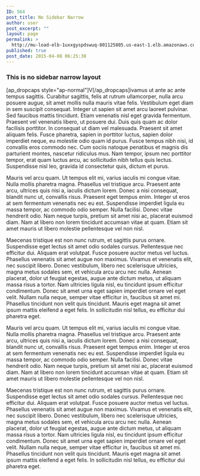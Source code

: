 ```yaml
---
ID: 564
post_title: No Sidebar Narrow
author: user
post_excerpt: ""
layout: page
permalink: >
  http://mu-load-elb-1uxxgyspdswuq-801125805.us-east-1.elb.amazonaws.com/no-sidebar-narrow/
published: true
post_date: 2015-04-08 06:25:30
---
```

<h3>This is no sidebar narrow layout</h3>
[ap_dropcaps style="ap-normal"]V[/ap_dropcaps]ivamus ut ante ac ante tempus sagittis. Curabitur sagittis, felis at rutrum ullamcorper, nulla arcu posuere augue, sit amet mollis nulla mauris vitae felis. Vestibulum eget diam in sem suscipit consequat. Integer ut sapien sit amet arcu laoreet pulvinar. Sed faucibus mattis tincidunt. Etiam venenatis nisl eget gravida fermentum. Praesent vel venenatis libero, ut posuere dui. Duis quis quam ac dolor facilisis porttitor. In consequat ut diam vel malesuada. Praesent sit amet aliquam felis. Fusce pharetra, sapien in porttitor luctus, sapien dolor imperdiet neque, eu molestie odio quam id purus. Fusce tempus nibh nisi, id convallis eros commodo nec. Cum sociis natoque penatibus et magnis dis parturient montes, nascetur ridiculus mus. Nam tempor, ipsum nec porttitor tempor, erat quam luctus arcu, ac sollicitudin nibh tellus quis lectus. Suspendisse nisl leo, gravida id consectetur quis, dictum et purus.

Mauris vel arcu quam. Ut tempus elit mi, varius iaculis mi congue vitae. Nulla mollis pharetra magna. Phasellus vel tristique arcu. Praesent ante arcu, ultrices quis nisi a, iaculis dictum lorem. Donec a nisi consequat, blandit nunc ut, convallis risus. Praesent eget tempus enim. Integer ut eros at sem fermentum venenatis nec eu est. Suspendisse imperdiet ligula eu massa tempor, ac commodo odio semper. Nulla facilisi. Donec vitae hendrerit odio. Nam neque turpis, pretium sit amet nisi ac, placerat euismod diam. Nam at libero non lorem tincidunt accumsan vitae at quam. Etiam sit amet mauris ut libero molestie pellentesque vel non nisl.

Maecenas tristique est non nunc rutrum, et sagittis purus ornare. Suspendisse eget lectus sit amet odio sodales cursus. Pellentesque nec efficitur dui. Aliquam erat volutpat. Fusce posuere auctor metus vel luctus. Phasellus venenatis sit amet augue non maximus. Vivamus et venenatis elit, nec suscipit libero. Donec vestibulum, libero nec scelerisque ultricies, magna metus sodales sem, et vehicula arcu arcu nec nulla. Aenean placerat, dolor ut feugiat egestas, augue ante dictum metus, ut aliquam massa risus a tortor. Nam ultricies ligula nisl, eu tincidunt ipsum efficitur condimentum. Donec sit amet urna eget sapien imperdiet ornare vel eget velit. Nullam nulla neque, semper vitae efficitur in, faucibus sit amet mi. Phasellus tincidunt non velit quis tincidunt. Mauris eget magna sit amet ipsum mattis eleifend a eget felis. In sollicitudin nisl tellus, eu efficitur dui pharetra eget.

Mauris vel arcu quam. Ut tempus elit mi, varius iaculis mi congue vitae. Nulla mollis pharetra magna. Phasellus vel tristique arcu. Praesent ante arcu, ultrices quis nisi a, iaculis dictum lorem. Donec a nisi consequat, blandit nunc ut, convallis risus. Praesent eget tempus enim. Integer ut eros at sem fermentum venenatis nec eu est. Suspendisse imperdiet ligula eu massa tempor, ac commodo odio semper. Nulla facilisi. Donec vitae hendrerit odio. Nam neque turpis, pretium sit amet nisi ac, placerat euismod diam. Nam at libero non lorem tincidunt accumsan vitae at quam. Etiam sit amet mauris ut libero molestie pellentesque vel non nisl.

Maecenas tristique est non nunc rutrum, et sagittis purus ornare. Suspendisse eget lectus sit amet odio sodales cursus. Pellentesque nec efficitur dui. Aliquam erat volutpat. Fusce posuere auctor metus vel luctus. Phasellus venenatis sit amet augue non maximus. Vivamus et venenatis elit, nec suscipit libero. Donec vestibulum, libero nec scelerisque ultricies, magna metus sodales sem, et vehicula arcu arcu nec nulla. Aenean placerat, dolor ut feugiat egestas, augue ante dictum metus, ut aliquam massa risus a tortor. Nam ultricies ligula nisl, eu tincidunt ipsum efficitur condimentum. Donec sit amet urna eget sapien imperdiet ornare vel eget velit. Nullam nulla neque, semper vitae efficitur in, faucibus sit amet mi. Phasellus tincidunt non velit quis tincidunt. Mauris eget magna sit amet ipsum mattis eleifend a eget felis. In sollicitudin nisl tellus, eu efficitur dui pharetra eget.